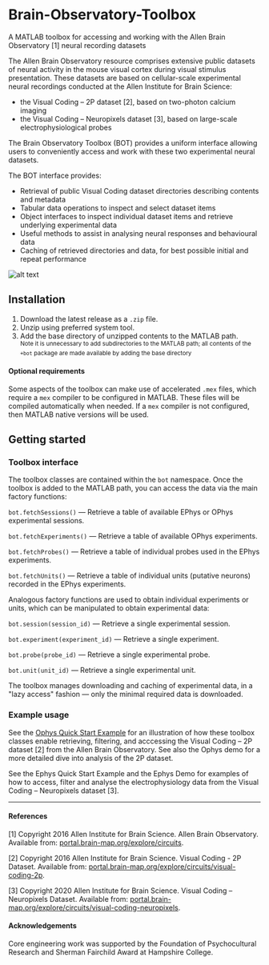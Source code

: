 # Brain-Observatory-Toolbox
A MATLAB toolbox for accessing and working with the Allen Brain Observatory \[1\] neural recording datasets

The Allen Brain Observatory resource  comprises extensive public datasets of neural activity in the mouse visual cortex during visual stimulus presentation. These datasets are based on cellular-scale experimental neural recordings conducted at the Allen Institute for Brain Science: 
* the Visual Coding – 2P dataset \[2\], based on two-photon calcium imaging
* the Visual Coding – Neuropixels dataset \[3\], based on large-scale electrophysiological probes

The Brain Observatory Toolbox (BOT) provides a uniform interface allowing users to conveniently access and work with these two experimental neural datasets.

The BOT interface provides:
* Retrieval of public Visual Coding dataset directories describing contents and metadata
* Tabular data operations to inspect and select dataset items
* Object interfaces to inspect individual dataset items and retrieve underlying experimental data
* Useful methods to assist in analysing neural responses and behavioural data 
* Caching of retrieved directories and data, for best possible initial and repeat performance

![alt text](https://github.com/emeyers/Brain-Observatory-Toolbox/blob/backend/BOTdataSchematic.png?raw=true)

## Installation

1. Download the latest release as a `.zip` file.
1. Unzip using preferred system tool. 
1. Add the base directory of unzipped contents to the MATLAB path.  
<sup>Note it is unnecessary to add subdirectories to the MATLAB path; all contents of the `+bot` package are made available by adding the base directory</sup>

#### Optional requirements

Some aspects of the toolbox can make use of accelerated `.mex` files, which require a `mex` compiler to be configured in MATLAB. These files will be compiled automatically when needed. If a `mex` compiler is not configured, then MATLAB native versions will be used.

## Getting started

### Toolbox interface

The toolbox classes are contained within the `bot` namespace. Once the toolbox is added to the MATLAB path, you can access the data via the main factory functions:

`bot.fetchSessions()` — Retrieve a table of available EPhys or OPhys experimental sessions.

`bot.fetchExperiments()` — Retrieve a table of available OPhys experiments.

`bot.fetchProbes()` — Retrieve a table of individual probes used in the EPhys experiments.

`bot.fetchUnits()` — Retrieve a table of individual units (putative neurons) recorded in the EPhys experiments.

Analogous factory functions are used to obtain individual experiments or units, which can be manipulated to obtain experimental data:

`bot.session(session_id)` — Retrieve a single experimental session.

`bot.experiment(experiment_id)` — Retrieve a single experiment.

`bot.probe(probe_id)` — Retrieve a single experimental probe.

`bot.unit(unit_id)` — Retrieve a single experimental unit.

The toolbox manages downloading and caching of experimental data, in a "lazy access" fashion — only the minimal required data is downloaded.

### Example usage
See the [Ophys Quick Start Example](https://viewer.mathworks.com/?viewer=live_code&url=https%3A%2F%2Fwww.mathworks.com%2Fmatlabcentral%2Fmlc-downloads%2Fdownloads%2F6aee4c33-d05e-4715-82ab-748f121adcad%2Ff8904f7a-8904-2deb-4404-99caae194d40%2Ffiles%2FOphysQuickStart.mlx&embed=web) for an illustration of how these toolbox classes enable retrieving, filtering, and acccessing the Visual Coding – 2P dataset [2] from the Allen Brain Observatory. See also the Ophys demo for a more detailed dive into analysis of the 2P dataset.

See the Ephys Quick Start Example and the Ephys Demo for examples of how to access, filter and analyse the electrophysiology data from the Visual Coding – Neuropixels dataset [3].

----
#### References

[1] Copyright 2016 Allen Institute for Brain Science. Allen Brain Observatory. Available from: [portal.brain-map.org/explore/circuits](http://portal.brain-map.org/explore/circuits).

[2] Copyright 2016 Allen Institute for Brain Science. Visual Coding - 2P Dataset. Available from: [portal.brain-map.org/explore/circuits/visual-coding-2p](http://portal.brain-map.org/explore/circuits/visual-coding-2p).

[3] Copyright 2020 Allen Institute for Brain Science. Visual Coding – Neuropixels Dataset. Available from: [portal.brain-map.org/explore/circuits/visual-coding-neuropixels](https://portal.brain-map.org/explore/circuits/visual-coding-neuropixels).

#### Acknowledgements

Core engineering work was supported by the Foundation of Psychocultural Research and Sherman Fairchild Award at Hampshire College. 
